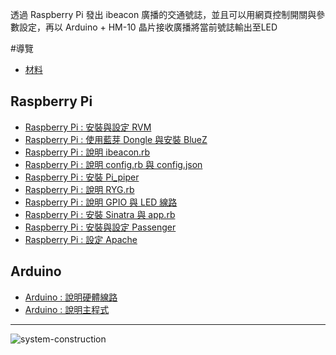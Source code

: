 透過 Raspberry Pi 發出 ibeacon 廣播的交通號誌，並且可以用網頁控制開關與參數設定，再以 Arduino + HM-10 晶片接收廣播將當前號誌輸出至LED  

#導覽

- [材料](https://github.com/jk195417/FCU-Final-Project/wiki/%E6%9D%90%E6%96%99) 

## Raspberry Pi

- [Raspberry Pi : 安裝與設定 RVM](https://github.com/jk195417/FCU-Final-Project/wiki/Raspberry-Pi-:-%E5%AE%89%E8%A3%9D%E8%88%87%E8%A8%AD%E5%AE%9A-RVM)  
- [Raspberry Pi : 使用藍芽 Dongle 與安裝 BlueZ](https://github.com/jk195417/FCU-Final-Project/wiki/Raspberry-Pi-:-%E4%BD%BF%E7%94%A8%E8%97%8D%E8%8A%BD-Dongle-%E8%88%87%E5%AE%89%E8%A3%9D-BlueZ)  
- [Raspberry Pi : 說明 ibeacon.rb](https://github.com/jk195417/FCU-Final-Project/wiki/Raspberry-Pi-:-%E8%AA%AA%E6%98%8E-ibeacon.rb)  
- [Raspberry Pi : 說明 config.rb 與 config.json](https://github.com/jk195417/FCU-Final-Project/wiki/Raspberry-Pi-:-%E8%AA%AA%E6%98%8E-config.rb-%E8%88%87-config.json)  
- [Raspberry Pi : 安裝 Pi_piper](https://github.com/jk195417/FCU-Final-Project/wiki/Raspberry-Pi-:-%E5%AE%89%E8%A3%9D-Pi_piper)  
- [Raspberry Pi : 說明 RYG.rb](https://github.com/jk195417/FCU-Final-Project/wiki/Raspberry-Pi-:-%E8%AA%AA%E6%98%8E-RYG.rb)  
- [Raspberry Pi : 說明 GPIO 與 LED 線路](https://github.com/jk195417/FCU-Final-Project/wiki/Raspberry-Pi-:-%E8%AA%AA%E6%98%8E-GPIO-%E8%88%87-LED-%E7%B7%9A%E8%B7%AF)  
- [Raspberry Pi : 安裝 Sinatra 與 app.rb](https://github.com/jk195417/FCU-Final-Project/wiki/Raspberry-Pi-:-%E5%AE%89%E8%A3%9D-Sinatra-%E8%88%87-app.rb)  
- [Raspberry Pi : 安裝與設定 Passenger](https://github.com/jk195417/FCU-Final-Project/wiki/Raspberry-Pi-:-%E5%AE%89%E8%A3%9D%E8%88%87%E8%A8%AD%E5%AE%9A-Passenger)  
- [Raspberry Pi : 設定 Apache](https://github.com/jk195417/FCU-Final-Project/wiki/Raspberry-Pi-:-%E8%A8%AD%E5%AE%9A-Apache)  

## Arduino

- [Arduino : 說明硬體線路](https://github.com/jk195417/FCU-Final-Project/wiki/Arduino-:-%E8%AA%AA%E6%98%8E%E7%A1%AC%E9%AB%94%E7%B7%9A%E8%B7%AF)  
- [Arduino : 說明主程式](https://github.com/jk195417/FCU-Final-Project/wiki/Arduino-:-%E8%AA%AA%E6%98%8E%E4%B8%BB%E7%A8%8B%E5%BC%8F)  

---
![system-construction](https://github.com/jk195417/FCU-Final-Project/blob/master/Note/system-construction.png)  
